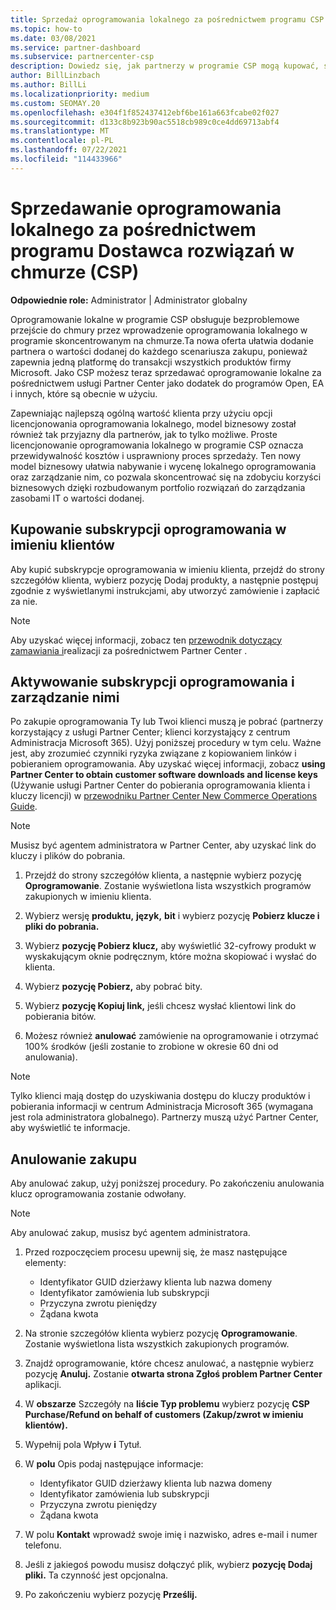 ```yaml
---
title: Sprzedaż oprogramowania lokalnego za pośrednictwem programu CSP
ms.topic: how-to
ms.date: 03/08/2021
ms.service: partner-dashboard
ms.subservice: partnercenter-csp
description: Dowiedz się, jak partnerzy w programie CSP mogą kupować, sprzedawać i anulować lokalne subskrypcje oprogramowania oraz zarządzać nimi w imieniu klientów w Partner Center.
author: BillLinzbach
ms.author: BillLi
ms.localizationpriority: medium
ms.custom: SEOMAY.20
ms.openlocfilehash: e304f1f852437412ebf6be161a663fcabe02f027
ms.sourcegitcommit: d133c8b923b90ac5518cb989c0ce4dd69713abf4
ms.translationtype: MT
ms.contentlocale: pl-PL
ms.lasthandoff: 07/22/2021
ms.locfileid: "114433966"
---
```

# <a name="sell-on-premises-software-through-the-cloud-solution-provider-csp-program"></a>Sprzedawanie oprogramowania lokalnego za pośrednictwem programu Dostawca rozwiązań w chmurze (CSP)

**Odpowiednie role:** Administrator | Administrator globalny

Oprogramowanie lokalne w programie CSP obsługuje bezproblemowe przejście do chmury przez wprowadzenie oprogramowania lokalnego w programie skoncentrowanym na chmurze.Ta nowa oferta ułatwia dodanie partnera o wartości dodanej do każdego scenariusza zakupu, ponieważ zapewnia jedną platformę do transakcji wszystkich produktów firmy Microsoft. Jako CSP możesz teraz sprzedawać oprogramowanie lokalne za pośrednictwem usługi Partner Center jako dodatek do programów Open, EA i innych, które są obecnie w użyciu.  
 
Zapewniając najlepszą ogólną wartość klienta przy użyciu opcji licencjonowania oprogramowania lokalnego, model biznesowy został również tak przyjazny dla partnerów, jak to tylko możliwe. Proste licencjonowanie oprogramowania lokalnego w programie CSP oznacza przewidywalność kosztów i usprawniony proces sprzedaży. Ten nowy model biznesowy ułatwia nabywanie i wycenę lokalnego oprogramowania oraz zarządzanie nim, co pozwala skoncentrować się na zdobyciu korzyści biznesowych dzięki rozbudowanym portfolio rozwiązań do zarządzania zasobami IT o wartości dodanej.

## <a name="buy-software-subscriptions-on-behalf-of-customers"></a>Kupowanie subskrypcji oprogramowania w imieniu klientów

Aby kupić subskrypcje oprogramowania w imieniu klienta, przejdź do strony szczegółów klienta, wybierz pozycję Dodaj produkty, a następnie postępuj zgodnie z wyświetlanymi instrukcjami, aby utworzyć zamówienie i zapłacić za nie.

> [!NOTE]
> Aby uzyskać więcej informacji, zobacz ten [przewodnik dotyczący zamawiania i](https://partner.microsoft.com/resources/detail/guide-to-ordering-and-fulfillment-through-partner-center-pdf)realizacji za pośrednictwem Partner Center .

## <a name="activate-and-manage-software-subscriptions"></a>Aktywowanie subskrypcji oprogramowania i zarządzanie nimi

Po zakupie oprogramowania Ty lub Twoi klienci muszą je pobrać (partnerzy korzystający z usługi Partner Center; klienci korzystający z centrum Administracja Microsoft 365). Użyj poniższej procedury w tym celu. Ważne jest, aby zrozumieć czynniki ryzyka związane z kopiowaniem linków i pobieraniem oprogramowania. Aby uzyskać więcej informacji, zobacz **using Partner Center to obtain customer software downloads and license keys** (Używanie usługi Partner Center do pobierania oprogramowania klienta i kluczy licencji) w [przewodniku Partner Center New Commerce Operations Guide](https://partner.microsoft.com/resources/detail/partner-center-new-commerce-operations-guide-pdf).

> [!NOTE]
> Musisz być agentem administratora w Partner Center, aby uzyskać link do kluczy i plików do pobrania.

1. Przejdź do strony szczegółów klienta, a następnie wybierz pozycję **Oprogramowanie**. Zostanie wyświetlona lista wszystkich programów zakupionych w imieniu klienta.

2. Wybierz wersję **produktu,** **język,** **bit** i wybierz pozycję **Pobierz klucze i pliki do pobrania.** 

3. Wybierz **pozycję Pobierz klucz,** aby wyświetlić 32-cyfrowy produkt w wyskakującym oknie podręcznym, które można skopiować i wysłać do klienta. 

4. Wybierz **pozycję Pobierz,** aby pobrać bity. 

5. Wybierz **pozycję Kopiuj link,** jeśli chcesz wysłać klientowi link do pobierania bitów. 

6. Możesz również **anulować** zamówienie na oprogramowanie i otrzymać 100% środków (jeśli zostanie to zrobione w okresie 60 dni od anulowania).

> [!NOTE]
> Tylko klienci mają dostęp do uzyskiwania dostępu do kluczy produktów i pobierania informacji w centrum Administracja Microsoft 365 (wymagana jest rola administratora globalnego). Partnerzy muszą użyć Partner Center, aby wyświetlić te informacje.

## <a name="cancel-a-purchase"></a>Anulowanie zakupu

Aby anulować zakup, użyj poniższej procedury. Po zakończeniu anulowania klucz oprogramowania zostanie odwołany.

> [!NOTE]
> Aby anulować zakup, musisz być agentem administratora. 

1.  Przed rozpoczęciem procesu upewnij się, że masz następujące elementy: 
    - Identyfikator GUID dzierżawy klienta lub nazwa domeny
    - Identyfikator zamówienia lub subskrypcji
    - Przyczyna zwrotu pieniędzy
    - Żądana kwota

2.  Na stronie szczegółów klienta wybierz pozycję **Oprogramowanie**. Zostanie wyświetlona lista wszystkich zakupionych programów. 

3.  Znajdź oprogramowanie, które chcesz anulować, a następnie wybierz pozycję **Anuluj.** Zostanie **otwarta strona Zgłoś problem Partner Center** aplikacji. 

4.  W **obszarze** Szczegóły na **liście Typ problemu** wybierz pozycję **CSP Purchase/Refund on behalf of customers (Zakup/zwrot w imieniu klientów).**

5.  Wypełnij pola  Wpływ **i** Tytuł. 

6.  W **polu** Opis podaj następujące informacje: 
    -   Identyfikator GUID dzierżawy klienta lub nazwa domeny
    -   Identyfikator zamówienia lub subskrypcji
    -   Przyczyna zwrotu pieniędzy
    -   Żądana kwota

7.  W polu **Kontakt** wprowadź swoje imię i nazwisko, adres e-mail i numer telefonu. 

8.  Jeśli z jakiegoś powodu musisz dołączyć plik, wybierz **pozycję Dodaj pliki.** Ta czynność jest opcjonalna. 

9.  Po zakończeniu wybierz pozycję **Prześlij.**
